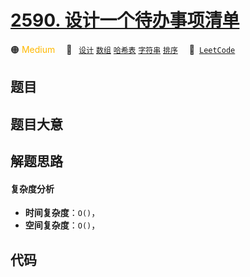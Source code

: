 # [2590. 设计一个待办事项清单](https://leetcode.com/problems/design-a-todo-list)

🟠 <font color=#ffb800>Medium</font>&emsp; 🔖&ensp; [`设计`](/leetcode-js/outline/tag/design.md) [`数组`](/leetcode-js/outline/tag/array.md) [`哈希表`](/leetcode-js/outline/tag/hash-table.md) [`字符串`](/leetcode-js/outline/tag/string.md) [`排序`](/leetcode-js/outline/tag/sorting.md)&emsp; 🔗&ensp;[`LeetCode`](https://leetcode.com/problems/design-a-todo-list)

## 题目




## 题目大意




## 解题思路

#### 复杂度分析

- **时间复杂度**：`O()`，
- **空间复杂度**：`O()`，

## 代码

```javascript

```